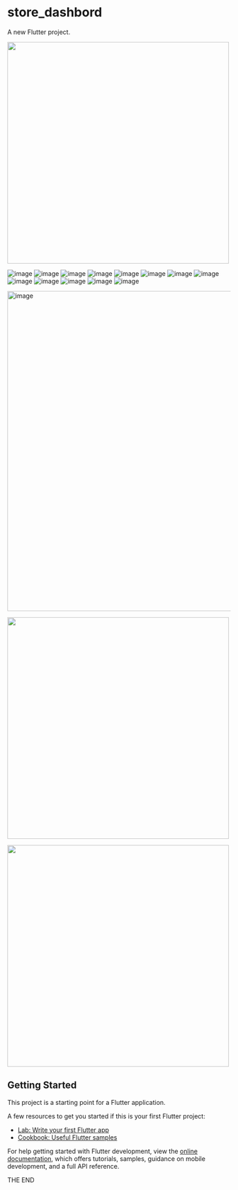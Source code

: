 # store_dashbord

A new Flutter project.

<img src="https://github.com/user-attachments/assets/844522d1-4739-4738-81c0-f6ac1962d7b6" width="500">

![image](https://github.com/user-attachments/assets/3eaf2620-9dfe-4ed8-8ed4-c1fefa5af6e6)
![image](https://github.com/user-attachments/assets/28327ca1-9113-4ca9-8880-c508d3837e84)
![image](https://github.com/user-attachments/assets/4f5f034c-68f2-4c35-bfa1-fb991e77eb66)
![image](https://github.com/user-attachments/assets/e149bde7-28e6-4ced-b413-4c3004f7d2da)
![image](https://github.com/user-attachments/assets/48bbf34c-e14c-477e-8f67-87e2ac51d210)
![image](https://github.com/user-attachments/assets/a88749f7-4774-46a3-a7da-009e8e6adb87)
![image](https://github.com/user-attachments/assets/017bfff1-4508-41a6-8b0d-53821b137b27)
![image](https://github.com/user-attachments/assets/d30bb5b2-f3f3-40db-9bf7-75e20a54769a)
![image](https://github.com/user-attachments/assets/d2825640-ba2d-4569-9f53-fa328e12a574)
![image](https://github.com/user-attachments/assets/3026076e-597c-4c64-b82a-35e700dbc6a5)
![image](https://github.com/user-attachments/assets/146b2707-caa4-4f1f-b03f-fae763f823ac)
![image](https://github.com/user-attachments/assets/cb2ab166-7156-4cf0-8c81-f6594f50f6a1)
![image](https://github.com/user-attachments/assets/6d0eadc2-8a63-439c-a535-e54db3fd56da)



<img width="722" alt="image" src="https://github.com/user-attachments/assets/6a7413d8-2bde-4d10-b043-14b7b64b2cb2">










<img src="![image](https://github.com/user-attachments/assets/844522d1-4739-4738-81c0-f6ac1962d7b6)
" width="500">

<img src="https://github.com/mhdju99/store_dashboard1/assets/170658259/ba18d036-3650-4b45-bf50-baa7d1653d71" width="500">


## Getting Started

This project is a starting point for a Flutter application.

A few resources to get you started if this is your first Flutter project:

- [Lab: Write your first Flutter app](https://docs.flutter.dev/get-started/codelab)
- [Cookbook: Useful Flutter samples](https://docs.flutter.dev/cookbook)

For help getting started with Flutter development, view the
[online documentation](https://docs.flutter.dev/), which offers tutorials,
samples, guidance on mobile development, and a full API reference.



THE END
